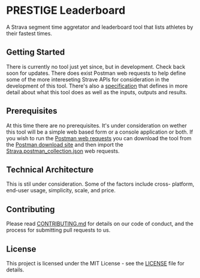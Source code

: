 # PRESTIGE Leaderboard
A Strava segment time aggretator and leaderboard tool that lists athletes by their fastest times.

## Getting Started
There is currently no tool just yet since, but in development. Check back soon for updates. There does exist Postman web requests to help define some of the more intereseting Strave APIs for consideration in the development of this tool. There's also a [specification](SPEC.md) that defines in more detail about what this tool does as well as the inputs, outputs and results. 

## Prerequisites
At this time there are no prerequisites. It's under consideration on wether this tool will be a simple web based form or a console application or both. If you wish to run the [Postman web requests](postman/Strava.postman_collection.json) you can download the tool from the [Postman download site](https://www.getpostman.com/downloads/) and then import the [Strava.postman_collection.json](postman/Strava.postman_collection.json) web requests.

## Technical Architecture
This is stil under consideration. Some of the factors include cross- platform, end-user usage, simplicity, scale, and price. 


## Contributing
Please read [CONTRIBUTING.md](CONTRIBUTING.md) for details on our code of conduct, and the process for submitting pull requests to us.

## License
This project is licensed under the MIT License - see the [LICENSE](LICENSE) file for details.

